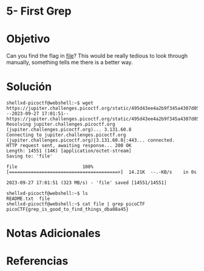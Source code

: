 # 5- First Grep
# Objetivo
Can you find the flag in [file](https://jupiter.challenges.picoctf.org/static/495d43ee4a2b9f345a4307d053b4d88d/file)? This would be really tedious to look through manually, something tells me there is a better way.
# Solución
```
shellxd-picoctf@webshell:~$ wget https://jupiter.challenges.picoctf.org/static/495d43ee4a2b9f345a4307d053b4d88d/file
--2023-09-27 17:01:51--  https://jupiter.challenges.picoctf.org/static/495d43ee4a2b9f345a4307d053b4d88d/file
Resolving jupiter.challenges.picoctf.org (jupiter.challenges.picoctf.org)... 3.131.60.8
Connecting to jupiter.challenges.picoctf.org (jupiter.challenges.picoctf.org)|3.131.60.8|:443... connected.
HTTP request sent, awaiting response... 200 OK
Length: 14551 (14K) [application/octet-stream]
Saving to: 'file'

file                        100%[========================================>]  14.21K  --.-KB/s    in 0s      

2023-09-27 17:01:51 (323 MB/s) - 'file' saved [14551/14551]

shellxd-picoctf@webshell:~$ ls
README.txt  file
shellxd-picoctf@webshell:~$ cat file | grep picoCTF
picoCTF{grep_is_good_to_find_things_dba08a45}
```
# Notas Adicionales

# Referencias